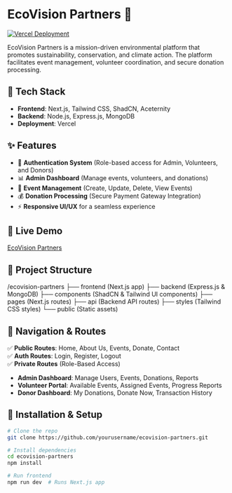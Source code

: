 # EcoVision Partners 🌿  

[![Vercel Deployment](https://img.shields.io/badge/Deployed%20on-Vercel-blue)](https://ecovision-partners.vercel.app)

EcoVision Partners is a mission-driven environmental platform that promotes sustainability, conservation, and climate action. The platform facilitates event management, volunteer coordination, and secure donation processing.

## 🚀 Tech Stack  
- **Frontend**: Next.js, Tailwind CSS, ShadCN, Aceternity  
- **Backend**: Node.js, Express.js, MongoDB  
- **Deployment**: Vercel  

## ✨ Features  
- 🔐 **Authentication System** (Role-based access for Admin, Volunteers, and Donors)  
- 📊 **Admin Dashboard** (Manage events, volunteers, and donations)  
- 📅 **Event Management** (Create, Update, Delete, View Events)  
- 💰 **Donation Processing** (Secure Payment Gateway Integration)  
- ⚡ **Responsive UI/UX** for a seamless experience  

## 🔗 Live Demo  
[EcoVision Partners](https://ecovision-partners.vercel.app)  

## 📁 Project Structure  
/ecovision-partners ├── frontend (Next.js app) ├── backend (Express.js & MongoDB) ├── components (ShadCN & Tailwind UI components) ├── pages (Next.js routes) ├── api (Backend API routes) ├── styles (Tailwind CSS styles) └── public (Static assets)

## 📌 Navigation & Routes  
✅ **Public Routes**: Home, About Us, Events, Donate, Contact  
✅ **Auth Routes**: Login, Register, Logout  
✅ **Private Routes** (Role-Based Access)  
- **Admin Dashboard**: Manage Users, Events, Donations, Reports  
- **Volunteer Portal**: Available Events, Assigned Events, Progress Reports  
- **Donor Dashboard**: My Donations, Donate Now, Transaction History  

## 📜 Installation & Setup  
```bash
# Clone the repo
git clone https://github.com/yourusername/ecovision-partners.git

# Install dependencies
cd ecovision-partners
npm install

# Run frontend
npm run dev  # Runs Next.js app




